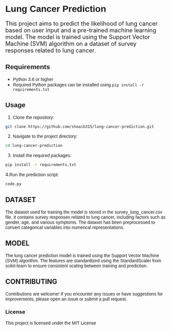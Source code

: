 # <span style="font-family: Arial;">Lung Cancer Prediction</span>

<span style="font-size: 18px;">This project aims to predict the likelihood of lung cancer based on user input and a pre-trained machine learning model. The model is trained using the Support Vector Machine (SVM) algorithm on a dataset of survey responses related to lung cancer.</span>

## <span style="font-family: Arial;">Requirements</span>

- <span style="font-family: Arial;">Python 3.6 or higher</span>
- <span style="font-family: Arial;">Required Python packages can be installed using `pip install -r requirements.txt`</span>

## <span style="font-family: Arial;">Usage</span>

1. <span style="font-family: Arial;">Clone the repository:</span>

```bash
git clone https://github.com/shoaib315/lung-cancer-prediction.git
```
2. <span style="font-family: Arial;">Navigate to the project directory:</span>

```bash
cd lung-cancer-prediction
```
3. <span style="font-family: Arial;">Install the required packages:</span>

```bash
pip install -r requirements.txt
```
4.<span style="font-family: Arial;">Run the prediction script:</span>

```bash
code.py
```

## DATASET

<span style="font-family: Arial;">The dataset used for training the model is stored in the survey_lung_cancer.csv file. It contains survey responses related to lung cancer, including factors such as gender, age, and various symptoms. The dataset has been preprocessed to convert categorical variables into numerical representations.</span>

## MODEL
<span style="font-family: Arial;">The lung cancer prediction model is trained using the Support Vector Machine (SVM) algorithm. The features are standardized using the StandardScaler from scikit-learn to ensure consistent scaling between training and prediction.</span>

## CONTRIBUTING
<span style="font-family: Arial;">Contributions are welcome! If you encounter any issues or have suggestions for improvements, please open an issue or submit a pull request.</span>

### License
<span style="font-family: Arial;">This project is licensed under the MIT License
